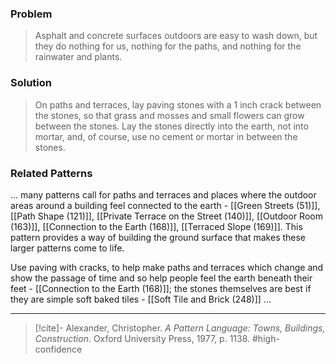 ### Problem
>Asphalt and concrete surfaces outdoors are easy to wash down, but they do nothing for us, nothing for the paths, and nothing for the rainwater and plants.

### Solution
>On paths and terraces, lay paving stones with a 1 inch crack between the stones, so that grass and mosses and small flowers can grow between the stones. Lay the stones directly into the earth, not into mortar, and, of course, use no cement or mortar in between the stones.

### Related Patterns
... many patterns call for paths and terraces and places where the outdoor areas around a building feel connected to the earth - [[Green Streets (51)]], [[Path Shape (121)]], [[Private Terrace on the Street (140)]], [[Outdoor Room (163)]], [[Connection to the Earth (168)]], [[Terraced Slope (169)]]. This pattern provides a way of building the ground surface that makes these larger patterns come to life.

Use paving with cracks, to help make paths and terraces which change and show the passage of time and so help people feel the earth beneath their feet - [[Connection to the Earth (168)]]; the stones themselves are best if they are simple soft baked tiles - [[Soft Tile and Brick (248)]] ...

---

> [!cite]- Alexander, Christopher. _A Pattern Language: Towns, Buildings, Construction_. Oxford University Press, 1977, p. 1138.
> #high-confidence 